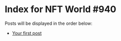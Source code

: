 # Index for NFT World #940
Posts will be displayed in the order below:

- [Your first post](./001-first.md)

